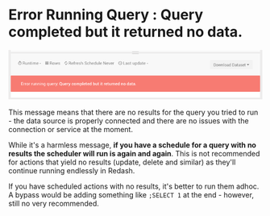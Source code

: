 # Error Running Query : Query completed but it returned no data.

![](../assets/query_complete_no_data.png)

This message means that there are no results for the query you tried to run - the data source is properly connected and there are no issues with the connection or service at the moment.

While it's a harmless message, **if you have a schedule for a query with no results the scheduler will run is again and again**. This is not ​recommended for actions that yield no results (update, delete and similar) as they'll continue running endlessly in Redash.

If you have scheduled actions with no results, it's better to run them adhoc.
A bypass would be adding something like `;SELECT 1` at the end - however, still no very recommended.
